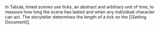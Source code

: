 In Tabula, timed scenes use ticks, an abstract and arbitrary unit of time, to measure how long the scene has lasted and when any individual character can act. The storyteller determines the length of a tick on the [[Setting Document]].